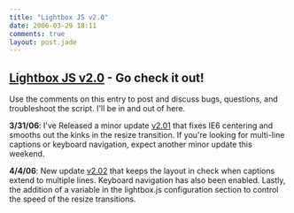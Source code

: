 ```yaml
---
title: "Lightbox JS v2.0"
date: 2006-03-29 18:11
comments: true
layout: post.jade
---
```


## <a href="http://www.lokeshdhakar.com/projects/lightbox2/">Lightbox JS v2.0</a> - Go check it out!

Use the comments on this entry to post and discuss bugs, questions, and troubleshoot the script. I'll be in and out of here.

**3/31/06**: I've Released a minor update <a href="http://www.lokeshdhakar.com/projects/lightbox2/#download">v2.01</a> that fixes IE6 centering and smooths out the kinks in the resize transition. If you're looking for multi-line captions or keyboard navigation, expect another minor update this weekend.

**4/4/06**: New update <a href="http://www.lokeshdhakar.com/projects/lightbox2/#download">v2.02</a> that keeps the layout in check when captions extend to multiple lines. Keyboard navigation has also been enabled. Lastly, the addition of a variable in the lightbox.js configuration section to control the speed of the resize transitions.
